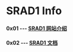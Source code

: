 # SRAD1 Info

#### 0x01 --- [SRAD1 网站介绍](<http://microembedded.cn/html/product/srad-1.html>)

#### 0x02 --- [SRAD1 文档](<https://github.com/iplinkme/sooof_workspace/blob/master/SDR/hardware/USRPHW/URANS/URANS_Info.md>)
